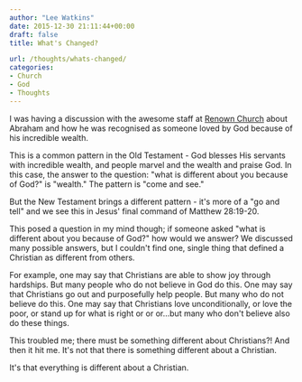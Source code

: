 ```yaml
---
author: "Lee Watkins"
date: 2015-12-30 21:11:44+00:00
draft: false
title: What's Changed?

url: /thoughts/whats-changed/
categories:
- Church
- God
- Thoughts
---
```


I was having a discussion with the awesome staff at [Renown Church](http://renownchurch.com) about Abraham and how he was recognised as someone loved by God because of his incredible wealth.<!--more-->

This is a common pattern in the Old Testament - God blesses His servants with incredible wealth, and people marvel and the wealth and praise God. In this case, the answer to the question: "what is different about you because of God?" is "wealth." The pattern is "come and see."

But the New Testament brings a different pattern - it's more of a "go and tell" and we see this in Jesus' final command of Matthew 28:19-20.

This posed a question in my mind though; if someone asked "what is different about you because of God?" how would we answer? We discussed many possible answers, but I couldn't find one, single thing that defined a Christian as different from others.

For example, one may say that Christians are able to show joy through hardships. But many people who do not believe in God do this. One may say that Christians go out and purposefully help people. But many who do not believe do this. One may say that Christians love unconditionally, or love the poor, or stand up for what is right or or or...but many who don't believe also do these things.

This troubled me; there must be something different about Christians?! And then it hit me. It's not that there is something different about a Christian.

It's that everything is different about a Christian.
